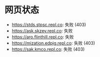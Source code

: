 # 网页状态
- https://stds.stpsc.repl.co: 失败 (403)
- https://ask.skzey.repl.co: 失败
- https://aro.flinthill.repl.co: 失败
- https://mization.edpjg.repl.co: 失败 (403)
- https://sak.kmco.repl.co: 失败 (403)
